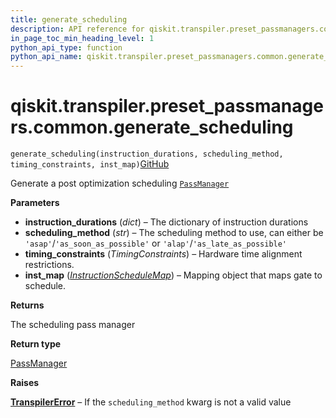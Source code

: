 ```yaml
---
title: generate_scheduling
description: API reference for qiskit.transpiler.preset_passmanagers.common.generate_scheduling
in_page_toc_min_heading_level: 1
python_api_type: function
python_api_name: qiskit.transpiler.preset_passmanagers.common.generate_scheduling
---
```


# qiskit.transpiler.preset\_passmanagers.common.generate\_scheduling

<span id="qiskit.transpiler.preset_passmanagers.common.generate_scheduling" />

`generate_scheduling(instruction_durations, scheduling_method, timing_constraints, inst_map)`[GitHub](https://github.com/qiskit/qiskit/tree/stable/0.40/qiskit/transpiler/preset_passmanagers/common.py "view source code")

Generate a post optimization scheduling [`PassManager`](qiskit.transpiler.PassManager "qiskit.transpiler.PassManager")

**Parameters**

*   **instruction\_durations** (*dict*) – The dictionary of instruction durations
*   **scheduling\_method** (*str*) – The scheduling method to use, can either be `'asap'`/`'as_soon_as_possible'` or `'alap'`/`'as_late_as_possible'`
*   **timing\_constraints** (*TimingConstraints*) – Hardware time alignment restrictions.
*   **inst\_map** ([*InstructionScheduleMap*](qiskit.pulse.InstructionScheduleMap "qiskit.pulse.InstructionScheduleMap")) – Mapping object that maps gate to schedule.

**Returns**

The scheduling pass manager

**Return type**

[PassManager](qiskit.transpiler.PassManager "qiskit.transpiler.PassManager")

**Raises**

[**TranspilerError**](qiskit.transpiler.TranspilerError "qiskit.transpiler.TranspilerError") – If the `scheduling_method` kwarg is not a valid value

